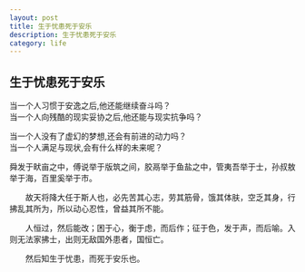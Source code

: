 ```yaml
---
layout: post
title: 生于忧患死于安乐
description: 生于忧患死于安乐
category: life
---
```

## 生于忧患死于安乐  
当一个人习惯于安逸之后,他还能继续奋斗吗？  
当一个人向残酷的现实妥协之后,他还能与现实抗争吗？  

当一个人没有了虚幻的梦想,还会有前进的动力吗？  
当一个人满足与现状,会有什么样的未来呢？

舜发于畎亩之中，傅说举于版筑之间，胶鬲举于鱼盐之中，管夷吾举于士，孙叔敖举于海，百里奚举于市。  


　　故天将降大任于斯人也，必先苦其心志，劳其筋骨，饿其体肤，空乏其身，行拂乱其所为，所以动心忍性，曾益其所不能。  

　　人恒过，然后能改；困于心，衡于虑，而后作；征于色，发于声，而后喻。入则无法家拂士，出则无敌国外患者，国恒亡。  


　　然后知生于忧患，而死于安乐也。  



[Dong David]: http://www.DongDavid.com  "Dong David"
